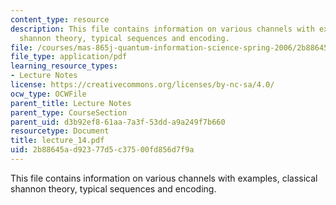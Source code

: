 ```yaml
---
content_type: resource
description: This file contains information on various channels with examples, classical
  shannon theory, typical sequences and encoding.
file: /courses/mas-865j-quantum-information-science-spring-2006/2b88645ad92377d5c37500fd856d7f9a_lecture_14.pdf
file_type: application/pdf
learning_resource_types:
- Lecture Notes
license: https://creativecommons.org/licenses/by-nc-sa/4.0/
ocw_type: OCWFile
parent_title: Lecture Notes
parent_type: CourseSection
parent_uid: d3b92ef8-61aa-7a3f-53dd-a9a249f7b660
resourcetype: Document
title: lecture_14.pdf
uid: 2b88645a-d923-77d5-c375-00fd856d7f9a
---
```

This file contains information on various channels with examples, classical shannon theory, typical sequences and encoding.